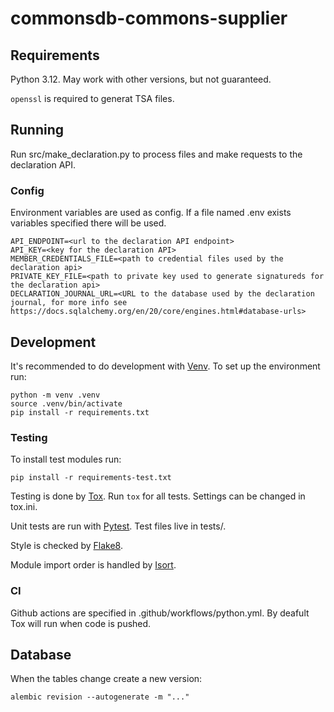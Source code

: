 # commonsdb-commons-supplier

## Requirements

Python 3.12. May work with other versions, but not guaranteed.

`openssl` is required to generat TSA files.

## Running

Run src/make_declaration.py to process files and make requests to the declaration API.

### Config

Environment variables are used as config. If a file named .env exists variables specified there will be used.

```
API_ENDPOINT=<url to the declaration API endpoint>
API_KEY=<key for the declaration API>
MEMBER_CREDENTIALS_FILE=<path to credential files used by the declaration api>
PRIVATE_KEY_FILE=<path to private key used to generate signatureds for the declaration api>
DECLARATION_JOURNAL_URL=<URL to the database used by the declaration journal, for more info see https://docs.sqlalchemy.org/en/20/core/engines.html#database-urls>
```

## Development

It's recommended to do development with [Venv](https://docs.python.org/3/library/venv.html). To set up the environment run:

```
python -m venv .venv
source .venv/bin/activate
pip install -r requirements.txt
```

### Testing

To install test modules run:

```
pip install -r requirements-test.txt
```

Testing is done by [Tox](https://tox.wiki). Run `tox` for all tests. Settings can be changed in tox.ini.

Unit tests are run with [Pytest](https://docs.pytest.org). Test files live in tests/.

Style is checked by [Flake8](https://flake8.pycqa.org/).

Module import order is handled by [Isort](https://pycqa.github.io/isort/).

### CI

Github actions are specified in .github/workflows/python.yml. By deafult Tox will run when code is pushed.

## Database

When the tables change create a new version:

```
alembic revision --autogenerate -m "..."
```

